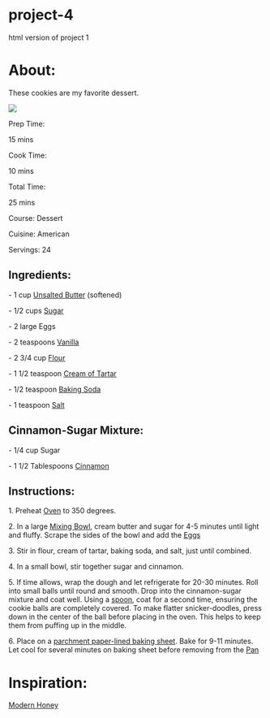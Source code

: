 # project-4 
html version of project 1

<h1>About:</h1> 

<p>These cookies are my favorite dessert.</p>

<img src="https://www.modernhoney.com/wp-content/uploads/2018/12/The-BEST-Snickerdoodle-Cookie-Recipe.jpg">
<p>Prep Time:</p>
<p>15  mins</p>

<p>Cook Time:</p>
<p>10  mins</p>

<p>Total Time:</p>
<p>25  mins</p>

<p>Course:  Dessert</p>

<p>Cuisine:  American</p>

<p>Servings:  24</p>


<h2>Ingredients:</h2>

<p>-   1  cup  <a href="https://www.walmart.com/ip/Plugra-European-Style-Unsalted-Butter-8-oz-227g/153902693">Unsalted Butter</a>  (softened)</p>

<p>- 1/2  cups  <a href="https://www.walmart.com/ip/2-Pack-Great-Value-Pure-Cane-Sugar-4-lb/698454167">Sugar</a></p>

<p>-   2  large  Eggs</p>

<p>-   2  teaspoons  <a href="https://www.walmart.com/ip/Watkins-All-Natural-Original-Gourmet-Baking-Vanilla-Extract-2-fl-oz/479192660">Vanilla</a></p>

<p>-   2 3/4  cup <a href="https://www.walmart.com/ip/Great-Value-Self-Rising-Flour-5-lb/10402992">Flour</a></p>

<p>-   1 1/2  teaspoon  <a href="https://www.walmart.com/ip/McCormick-Gourmet-All-Natural-Cream-Of-Tartar-2-62-oz/10535060">Cream of Tartar</a></p>

<p>-   1/2 teaspoon  <a href="https://www.walmart.com/ip/Baking-Soda-4-oz-ZIN-524708/762839254">Baking Soda</a></p>

<p>-   1  teaspoon  <a href="https://www.walmart.com/ip/2-pack-Great-Value-Iodized-Salt-26-oz/373932397">Salt</a></p>

<h2>Cinnamon-Sugar Mixture:</h2>

<p>-   1/4  cup  Sugar</p>

<p>-   1 1/2  Tablespoons  <a href="https://www.walmart.com/ip/McCormick-Ground-Cinnamon-7-12-oz/550652866">Cinnamon</a></p>

<h2>Instructions:</h2>

<p>1.  Preheat <a href="https://www.walmart.com/ip/Magic-Chef-24-Electric-Wall-Oven-with-Convection/881641790">Oven</a> to 350 degrees.</p>

<p>2.  In a large <a href="https://www.walmart.com/ip/Crestware-1-1-2-qt-Stainless-Steel-Mixing-Bowl-Silver-Stainless-Steel-MB01/460524583">Mixing Bowl</a>, cream butter and sugar for 4-5 minutes until light and fluffy. Scrape the sides of the bowl and add the <a href="https://www.walmart.com/ip/Marketside-Organic-Cage-Free-Brown-Eggs-Large-12-count-24-oz/48319448) and vanilla. Cream for 1-2 minutes longer.">Eggs</a></p>
    
<p>3.  Stir in flour, cream of tartar, baking soda, and salt, just until combined.</p>

<p>4.  In a small bowl, stir together sugar and cinnamon.</p>
    
<p>5.  If time allows, wrap the dough and let refrigerate for 20-30 minutes. Roll into small balls until round and smooth. Drop into the cinnamon-sugar mixture and coat well. Using a <a href="https://www.walmart.com/ip/Walco-1107-Length-7-In-Dessert-Spoon-Pack-of-24/361323514">spoon</a>, coat for a second time, ensuring the cookie balls are completely covered. To make flatter snicker-doodles, press down in the center of the ball before placing in the oven. This helps to keep them from puffing up in the middle. </p>
    
<p>6.  Place on a <a href="https://www.walmart.com/ip/Reynolds-Parchment-Paper-Baking-Sheets-22-Count-12x16in/36531884">parchment paper-lined baking sheet</a>. Bake for 9-11 minutes. Let cool for several minutes on baking sheet before removing from the <a href="https://www.walmart.com/ip/Mainstays-Medium-Cookie-Pan/14913186).">Pan</a></p>

<h1>Inspiration:</h1>
<a href="https://www.modernhoney.com/the-best-snickerdoodle-cookie-recipe/">Modern Honey</a> 

